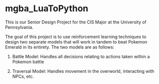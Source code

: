 # mgba_LuaToPython
This is our Senior Design Project for the CIS Major at the University of Pennsylvania.

The goal of this project is to use reinforcement learning techniques to design two separate models that
will work in tandem to beat Pokemon Emerald in its entirety. The two models are as follows:

1. Battle Model: Handles all decisions relating to actions taken within a Pokemon battle

2. Traversal Model: Handles movement in the overworld, interacting with NPCs, etc.
